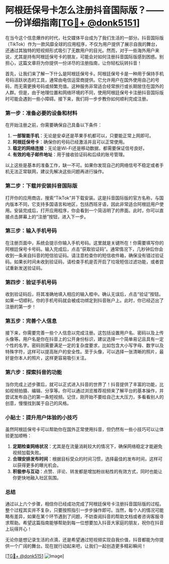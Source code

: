 # 阿根廷保号卡怎么注册抖音国际版？——一份详细指南[[TG💪+ @donk5151](https://t.me/s/donk5151)]

在当今这个信息爆炸的时代，社交媒体平台成为了我们生活的一部分。抖音国际版（TikTok）作为一款风靡全球的应用程序，不仅为用户提供了展示自我的舞台，还通过其独特的短视频形式吸引了无数用户的目光。然而，对于一些海外用户来说，尤其是持有阿根廷保号卡的朋友，可能会对如何注册抖音国际版感到困惑。别担心，这篇文章将为你提供一份详尽的注册指南，让你轻松玩转抖音！

首先，让我们来了解一下什么是阿根廷保号卡。阿根廷保号卡是一种用于保持手机号码活跃状态的工具，通常由电信运营商提供。它允许用户在国外使用自己的号码，而无需更换号码或频繁充值。这种服务非常适合经常旅行或长期居住在国外的人群。但是，由于地理位置和网络环境的不同，使用阿根廷保号卡注册抖音国际版时可能会遇到一些小障碍。接下来，我们将一步步教你如何顺利完成注册。

### 第一步：准备必要的设备和材料

在开始注册之前，你需要确保自己具备以下条件：

1. **一部智能手机**：无论是安卓还是苹果手机都可以，只要能正常上网即可。
2. **阿根廷保号卡**：确保你的号码已经激活并且可以正常使用。
3. **稳定的网络连接**：无论是Wi-Fi还是移动数据，都需要保证信号良好。
4. **有效的电子邮件地址**：用于接收验证码和后续的账号管理。

以上这些是基本的准备工作，缺一不可。如果你发现自己的网络信号不稳定或者手机无法正常联网，建议先解决这些问题再进行操作。

### 第二步：下载并安装抖音国际版

打开你的应用商店，搜索“TikTok”并下载安装。这是抖音国际版的官方名称，与国内版本不同，它支持多国语言和地区，包括西班牙语，因此非常适合阿根廷用户使用。安装完成后，打开应用程序，你会看到一个简洁明了的界面。此时，你可以直接点击屏幕上的“注册”按钮，进入下一步。

### 第三步：输入手机号码

在注册页面中，系统会提示你输入手机号码。这里就是关键所在！你需要填写你的阿根廷保号卡号码。输入完成后，点击“获取验证码”。通常情况下，几秒钟后你会收到一条来自抖音的短信验证码。请注意检查你的短信收件箱，确保没有错过验证码。如果长时间未收到验证码，请检查手机是否开启了垃圾短信过滤功能，或者尝试重新发送验证码。

### 第四步：验证手机号码

收到验证码后，将其准确地填入相应的输入框中。确认无误后，点击“验证”按钮。如果一切顺利，你的手机号码就会被成功绑定到抖音账户上。此时，你已经迈出了注册的第一步！

### 第五步：完善个人信息

接下来，你需要完善一些个人信息以完成注册。这包括设置用户名、密码以及上传头像等。用户名是你在抖音上的公开身份标识，建议选择一个简单易记且具有一定个性的名字。密码则需要满足一定的复杂度要求，比如包含大小写字母、数字以及特殊字符，这样可以提高账户的安全性。至于头像，可以选择一张清晰的照片，最好是你本人的照片，这样更容易吸引关注。

### 第六步：探索抖音的功能

当你完成上述步骤后，就可以正式进入抖音的世界了！抖音提供了丰富的功能，比如视频拍摄、编辑、分享等。你可以通过浏览推荐视频来了解平台的基本操作，并尝试发布自己的第一条短视频。记住，刚开始不要给自己太大压力，多看看别人的创意，慢慢找到属于自己的风格。

### 小贴士：提升用户体验的小技巧

虽然阿根廷保号卡可以帮助你在国外正常使用抖音，但仍然有一些小技巧可以让体验更加顺畅：

1. **定期检查网络状况**：尤其是在流量消耗较大的情况下，确保网络稳定才能避免视频加载失败。
2. **合理安排发布时间**：根据目标受众的时间习惯，选择最佳的发布时间，这样可以获得更多的曝光机会。
3. **积极参与互动**：点赞、评论、转发都是增加粉丝粘性的有效方式，同时也能让你更快地融入社区氛围。

### 总结

通过以上六个步骤，相信你已经成功完成了阿根廷保号卡注册抖音国际版的过程。整个过程其实并不复杂，只要按照指引一步步操作即可。当然，每个人的情况可能略有差异，如果在某个环节遇到了问题，不妨查阅抖音的帮助文档或者咨询客服寻求帮助。希望这篇指南能够帮助到每一位想要加入抖音大家庭的朋友，祝你在抖音上玩得开心！

无论你是想记录生活的点滴，还是希望通过短视频实现自我价值，抖音都能为你提供一个广阔的舞台。现在就行动起来吧，让我们一起创造更多精彩瞬间！

[[TG💪+ @donk5151](https://t.me/s/donk5151) ![Image](https://i.postimg.cc/rwNCRYN7/Snipaste-2025-04-30-17-27-05.png)]